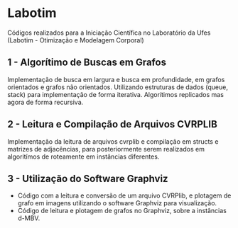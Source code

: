 # Labotim
Códigos realizados para a Iniciação Científica no Laboratório da Ufes (Labotim - Otimização e Modelagem Corporal)

## 1 - Algorítimo de Buscas em Grafos
Implementação de busca em largura e busca em profundidade, em grafos orientados e grafos não orientados.
Utilizando estruturas de dados (queue, stack) para implementação de forma iterativa.
Algorítimos replicados mas agora de forma recursiva.

## 2 - Leitura e Compilação de Arquivos CVRPLIB
Implementação da leitura de arquivos cvrplib e compilação em structs e matrizes de adjacências, para posteriormente serem
realizados em algoritímos de roteamente em instâncias diferentes.

## 3 - Utilização do Software Graphviz
- Código com a leitura e conversão de um arquivo CVRPlib, e plotagem de grafo em imagens utilizando o software Graphviz para visualização.
- Código de leitura e plotagem de grafos no Graphviz, sobre a instâncias d-MBV.
